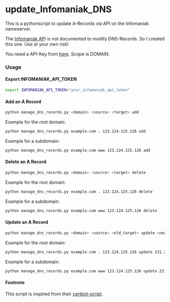 # update_Infomaniak_DNS
This is a pythonscript to update A-Records via API on the Infomaniak nameserver.

The [Infomaniak AP](https://developer.infomaniak.com/docs/api)I is not documented to modify DNS-Records. So I created this one. Use at your own risk!

You need a API-Key from [here](https://manager.infomaniak.com/v3/ng/profile/user/token/list). Scope is DOMAIN.

### Usage

#### Export INFOMANIAK_API_TOKEN

```bash
export INFOMANIAK_API_TOKEN="your_infomaniak_api_token"
```

#### Add an A Record

```bash
python manage_dns_records.py <domain> <source> <target> add
```

Example for the root domain:

```bash
python manage_dns_records.py example.com . 123.124.125.126 add
```

Example for a subdomain:

```bash
python manage_dns_records.py example.com www 123.124.125.126 add
```

#### Delete an A Record

```bash
python manage_dns_records.py <domain> <source> <target> delete
```

Example for the root domain:

```bash
python manage_dns_records.py example.com . 123.124.125.126 delete
```

Example for a subdomain:

```bash
python manage_dns_records.py example.com www 123.124.125.126 delete
```


#### Update an A Record

```bash
python manage_dns_records.py <domain> <source> <old_target> update <new_target>
```

Example for the root domain:

```bash
python manage_dns_records.py example.com . 123.124.125.126 update 231.232.233.324
```

Example for a subdomain:

```bash
python manage_dns_records.py example.com www 123.124.125.126 update 231.232.233.324
```

#### Footnote

This script is inspired from their [certbot-script](https://github.com/Infomaniak/certbot-dns-infomaniak/blob/main/certbot_dns_infomaniak/dns_infomaniak.py).
